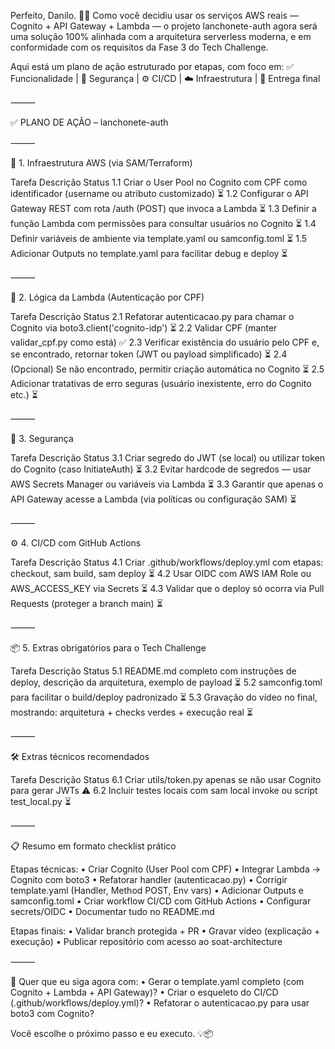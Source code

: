 Perfeito, Danilo. 👨‍💻 Como você decidiu usar os serviços AWS reais — Cognito + API Gateway + Lambda — o projeto lanchonete-auth agora será uma solução 100% alinhada com a arquitetura serverless moderna, e em conformidade com os requisitos da Fase 3 do Tech Challenge.

Aqui está um plano de ação estruturado por etapas, com foco em:
✅ Funcionalidade | 🔐 Segurança | ⚙️ CI/CD | ☁️ Infraestrutura | 📝 Entrega final

⸻

✅ PLANO DE AÇÃO – lanchonete-auth

⸻

🧱 1. Infraestrutura AWS (via SAM/Terraform)

Tarefa	Descrição	Status
1.1	Criar o User Pool no Cognito com CPF como identificador (username ou atributo customizado)	⏳
1.2	Configurar o API Gateway REST com rota /auth (POST) que invoca a Lambda	⏳
1.3	Definir a função Lambda com permissões para consultar usuários no Cognito	⏳
1.4	Definir variáveis de ambiente via template.yaml ou samconfig.toml	⏳
1.5	Adicionar Outputs no template.yaml para facilitar debug e deploy	⏳


⸻

🧠 2. Lógica da Lambda (Autenticação por CPF)

Tarefa	Descrição	Status
2.1	Refatorar autenticacao.py para chamar o Cognito via boto3.client('cognito-idp')	⏳
2.2	Validar CPF (manter validar_cpf.py como está)	✅
2.3	Verificar existência do usuário pelo CPF e, se encontrado, retornar token (JWT ou payload simplificado)	⏳
2.4	(Opcional) Se não encontrado, permitir criação automática no Cognito	⏳
2.5	Adicionar tratativas de erro seguras (usuário inexistente, erro do Cognito etc.)	⏳


⸻

🔐 3. Segurança

Tarefa	Descrição	Status
3.1	Criar segredo do JWT (se local) ou utilizar token do Cognito (caso InitiateAuth)	⏳
3.2	Evitar hardcode de segredos — usar AWS Secrets Manager ou variáveis via Lambda	⏳
3.3	Garantir que apenas o API Gateway acesse a Lambda (via políticas ou configuração SAM)	⏳


⸻

⚙️ 4. CI/CD com GitHub Actions

Tarefa	Descrição	Status
4.1	Criar .github/workflows/deploy.yml com etapas: checkout, sam build, sam deploy	⏳
4.2	Usar OIDC com AWS IAM Role ou AWS_ACCESS_KEY via Secrets	⏳
4.3	Validar que o deploy só ocorra via Pull Requests (proteger a branch main)	⏳


⸻

📦 5. Extras obrigatórios para o Tech Challenge

Tarefa	Descrição	Status
5.1	README.md completo com instruções de deploy, descrição da arquitetura, exemplo de payload	⏳
5.2	samconfig.toml para facilitar o build/deploy padronizado	⏳
5.3	Gravação do vídeo no final, mostrando: arquitetura + checks verdes + execução real	⏳


⸻

🛠️ Extras técnicos recomendados

Tarefa	Descrição	Status
6.1	Criar utils/token.py apenas se não usar Cognito para gerar JWTs	⚠️
6.2	Incluir testes locais com sam local invoke ou script test_local.py	⏳


⸻

📋 Resumo em formato checklist prático

Etapas técnicas:
	•	Criar Cognito (User Pool com CPF)
	•	Integrar Lambda → Cognito com boto3
	•	Refatorar handler (autenticacao.py)
	•	Corrigir template.yaml (Handler, Method POST, Env vars)
	•	Adicionar Outputs e samconfig.toml
	•	Criar workflow CI/CD com GitHub Actions
	•	Configurar secrets/OIDC
	•	Documentar tudo no README.md

Etapas finais:
	•	Validar branch protegida + PR
	•	Gravar vídeo (explicação + execução)
	•	Publicar repositório com acesso ao soat-architecture

⸻

🎯 Quer que eu siga agora com:
	•	Gerar o template.yaml completo (com Cognito + Lambda + API Gateway)?
	•	Criar o esqueleto do CI/CD (.github/workflows/deploy.yml)?
	•	Refatorar o autenticacao.py para usar boto3 com Cognito?

Você escolhe o próximo passo e eu executo. 💡📦